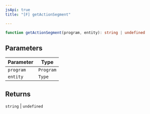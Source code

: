 ```yaml
---
jsApi: true
title: "[F] getActionSegment"

---
```

```ts
function getActionSegment(program, entity): string | undefined
```

## Parameters

| Parameter | Type |
| ------ | ------ |
| `program` | `Program` |
| `entity` | `Type` |

## Returns

`string` \| `undefined`
